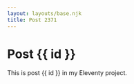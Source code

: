 ```yaml
---
layout: layouts/base.njk
title: Post 2371
---
```


# Post {{ id }}

This is post {{ id }} in my Eleventy project.
